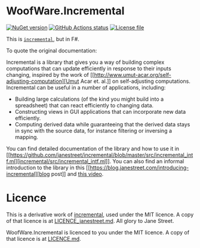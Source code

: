 # WoofWare.Incremental

[![NuGet version](https://img.shields.io/nuget/v/WoofWare.Incremental.svg?style=flat-square)](https://www.nuget.org/packages/WoofWare.Incremental)
[![GitHub Actions status](https://github.com/Smaug123/WoofWare.Incremental/actions/workflows/dotnet.yaml/badge.svg)](https://github.com/Smaug123/WoofWare.Incremental/actions?query=branch%3Amain)
[![License file](https://img.shields.io/github/license/Smaug123/WoofWare.Incremental)](./LICENCE.md)

This is [`incremental`](https://github.com/janestreet/incremental), but in F#.

To quote the original documentation:

Incremental is a library that gives you a way of building complex computations that can update efficiently in response to their inputs changing, inspired by the work of [[http://www.umut-acar.org/self-adjusting-computation][Umut Acar et. al.]] on self-adjusting computations.
Incremental can be useful in a number of applications, including:

- Building large calculations (of the kind you might build into a spreadsheet) that can react efficiently to changing data.
- Constructing views in GUI applications that can incorporate new data efficiently.
- Computing derived data while guaranteeing that the derived data stays in sync with the source data, for instance filtering or inversing a mapping.

You can find detailed documentation of the library and how to use it in [[https://github.com/janestreet/incremental/blob/master/src/incremental_intf.ml][incremental/src/incremental_intf.ml]].
You can also find an informal introduction to the library in this [[https://blog.janestreet.com/introducing-incremental][blog post]] and [this video](https://www.youtube.com/watch?v=G6a5G5i4gQU).

# Licence

This is a derivative work of [incremental](https://github.com/janestreet/incremental/tree/4c3946aafe786e4846f8ec3f4825e7bc689a70fa), used under the MIT licence.
A copy of that licence is at [LICENCE_janestreet.md](LICENCE_janestreet.md).
All glory to Jane Street.

WoofWare.Incremental is licenced to you under the MIT licence.
A copy of that licence is at [LICENCE.md](LICENCE.md).
